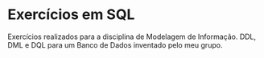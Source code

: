 # Exercícios em SQL

Exercícios realizados para a disciplina de Modelagem de Informação. DDL, DML e DQL para um Banco de Dados inventado pelo meu grupo.
